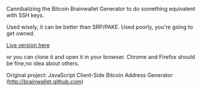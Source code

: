 Cannibalizing the Bitcoin Brainwallet Generator to do something equivalent with SSH keys.

Used wisely, it can be better than SRP/PAKE.  Used poorly, you're going to get owned.

[Live version here](https://jwilkins.github.io/brainkeys)

or you can clone it and open it in your browser. Chrome and Firefox should be fine,no idea about others.

Original project:
JavaScript Client-Side Bitcoin Address Generator (http://brainwallet.github.com)
